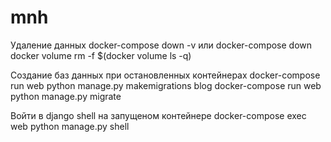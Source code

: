 # mnh

Удаление данных
docker-compose down -v 
или
docker-compose down
docker volume rm -f $(docker volume ls -q)

Создание баз данных при остановленных контейнерах
docker-compose run web python manage.py makemigrations blog
docker-compose run web python manage.py migrate

Войти в django shell на запущеном контейнере
docker-compose exec web python manage.py shell
